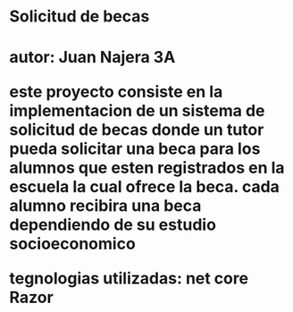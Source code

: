 <h1>Solicitud de becas<h1>

autor: Juan Najera 3A

este proyecto consiste en la implementacion de un sistema de solicitud de becas donde un tutor
pueda solicitar una beca para los alumnos que esten registrados en la escuela la cual 
ofrece la beca.
cada alumno recibira una beca dependiendo de su estudio socioeconomico

tegnologias utilizadas:
net core
Razor
